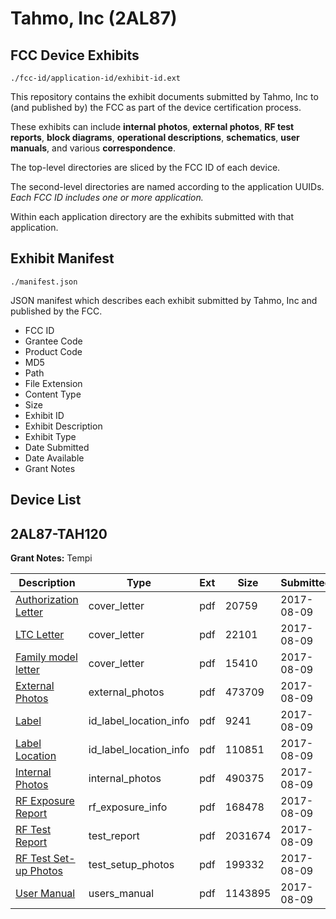 # Tahmo, Inc (2AL87)
## FCC Device Exhibits

```
./fcc-id/application-id/exhibit-id.ext
```

This repository contains the exhibit documents submitted by Tahmo, Inc to (and published by) the FCC as part of the device certification process.

These exhibits can include **internal photos**, **external photos**, **RF test reports**, **block diagrams**, **operational descriptions**, **schematics**, **user manuals**, and various **correspondence**.

The top-level directories are sliced by the FCC ID of each device.

The second-level directories are named according to the application UUIDs. *Each FCC ID includes one or more application.*

Within each application directory are the exhibits submitted with that application. 

## Exhibit Manifest

```
./manifest.json
```

JSON manifest which describes each exhibit submitted by Tahmo, Inc and published by the FCC.

- FCC ID
- Grantee Code
- Product Code
- MD5
- Path
- File Extension
- Content Type
- Size
- Exhibit ID
- Exhibit Description
- Exhibit Type
- Date Submitted
- Date Available
- Grant Notes

## Device List
## 2AL87-TAH120
**Grant Notes:** Tempi

| Description | Type | Ext | Size | Submitted | Available |
| ----------- | ---- | --- | ---- | --------- | --------- |
| [Authorization Letter](2AL87-TAH120/ed20fa750f599b1f730ecad0454492c2/3501794.pdf) | cover_letter | pdf | 20759 | 2017-08-09 | 2017-08-09 |
| [LTC Letter](2AL87-TAH120/ed20fa750f599b1f730ecad0454492c2/3501818.pdf) | cover_letter | pdf | 22101 | 2017-08-09 | 2017-08-09 |
| [Family model letter](2AL87-TAH120/ed20fa750f599b1f730ecad0454492c2/3501826.pdf) | cover_letter | pdf | 15410 | 2017-08-09 | 2017-08-09 |
| [External Photos](2AL87-TAH120/ed20fa750f599b1f730ecad0454492c2/3501835.pdf) | external_photos | pdf | 473709 | 2017-08-09 | 2017-08-09 |
| [Label](2AL87-TAH120/ed20fa750f599b1f730ecad0454492c2/3501922.pdf) | id_label_location_info | pdf | 9241 | 2017-08-09 | 2017-08-09 |
| [Label Location](2AL87-TAH120/ed20fa750f599b1f730ecad0454492c2/3501923.pdf) | id_label_location_info | pdf | 110851 | 2017-08-09 | 2017-08-09 |
| [Internal Photos](2AL87-TAH120/ed20fa750f599b1f730ecad0454492c2/3501934.pdf) | internal_photos | pdf | 490375 | 2017-08-09 | 2017-08-09 |
| [RF Exposure Report](2AL87-TAH120/ed20fa750f599b1f730ecad0454492c2/3502029.pdf) | rf_exposure_info | pdf | 168478 | 2017-08-09 | 2017-08-09 |
| [RF Test Report](2AL87-TAH120/ed20fa750f599b1f730ecad0454492c2/3501733.pdf) | test_report | pdf | 2031674 | 2017-08-09 | 2017-08-09 |
| [RF Test Set-up Photos](2AL87-TAH120/ed20fa750f599b1f730ecad0454492c2/3502058.pdf) | test_setup_photos | pdf | 199332 | 2017-08-09 | 2017-08-09 |
| [User Manual](2AL87-TAH120/ed20fa750f599b1f730ecad0454492c2/3502057.pdf) | users_manual | pdf | 1143895 | 2017-08-09 | 2017-08-09 |
